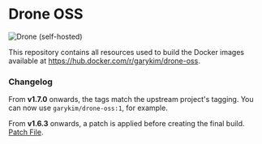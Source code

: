 # Drone OSS
![Drone (self-hosted)](https://img.shields.io/drone/build/gary-kim/drone-oss?server=https%3A%2F%2Fdrone.garykim.dev)

This repository contains all resources used to build the Docker images available at <https://hub.docker.com/r/garykim/drone-oss>.

### Changelog

From **v1.7.0** onwards, the tags match the upstream project's tagging. You can now use `garykim/drone-oss:1`, for example.

From **v1.6.3** onwards, a patch is applied before creating the final build. [Patch File](Dockerfile.server.linux.amd64.patch).
